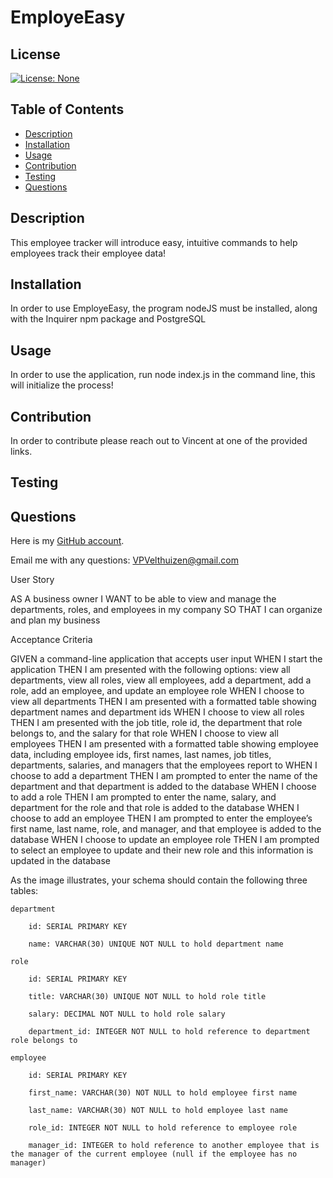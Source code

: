 # EmployeEasy

## License
[![License: None](https://img.shields.io/badge/License-None-brightgreen)](https://opensource.org/licenses/None)

## Table of Contents
- [Description](#description)
- [Installation](#installation)
- [Usage](#usage)
- [Contribution](#contribution)
- [Testing](#testing)
- [Questions](#questions)

## Description
This employee tracker will introduce easy, intuitive commands to help employees track their employee data!

## Installation
In order to use EmployeEasy, the program nodeJS must be installed, along with the Inquirer npm package and PostgreSQL

## Usage
In order to use the application, run node index.js in the command line, this will initialize the process!

## Contribution
In order to contribute please reach out to Vincent at one of the provided links.

## Testing


## Questions
Here is my [GitHub account](https://github.com/VPVelthuizen).

Email me with any questions: [VPVelthuizen@gmail.com](mailto:VPVelthuizen@gmail.com)



User Story

AS A business owner
I WANT to be able to view and manage the departments, roles, and employees in my company
SO THAT I can organize and plan my business

Acceptance Criteria

GIVEN a command-line application that accepts user input
WHEN I start the application
THEN I am presented with the following options: view all departments, view all roles, view all employees, add a department, add a role, add an employee, and update an employee role
WHEN I choose to view all departments
THEN I am presented with a formatted table showing department names and department ids
WHEN I choose to view all roles
THEN I am presented with the job title, role id, the department that role belongs to, and the salary for that role
WHEN I choose to view all employees
THEN I am presented with a formatted table showing employee data, including employee ids, first names, last names, job titles, departments, salaries, and managers that the employees report to
WHEN I choose to add a department
THEN I am prompted to enter the name of the department and that department is added to the database
WHEN I choose to add a role
THEN I am prompted to enter the name, salary, and department for the role and that role is added to the database
WHEN I choose to add an employee
THEN I am prompted to enter the employee’s first name, last name, role, and manager, and that employee is added to the database
WHEN I choose to update an employee role
THEN I am prompted to select an employee to update and their new role and this information is updated in the database

As the image illustrates, your schema should contain the following three tables:

    department

        id: SERIAL PRIMARY KEY

        name: VARCHAR(30) UNIQUE NOT NULL to hold department name

    role

        id: SERIAL PRIMARY KEY

        title: VARCHAR(30) UNIQUE NOT NULL to hold role title

        salary: DECIMAL NOT NULL to hold role salary

        department_id: INTEGER NOT NULL to hold reference to department role belongs to

    employee

        id: SERIAL PRIMARY KEY

        first_name: VARCHAR(30) NOT NULL to hold employee first name

        last_name: VARCHAR(30) NOT NULL to hold employee last name

        role_id: INTEGER NOT NULL to hold reference to employee role

        manager_id: INTEGER to hold reference to another employee that is the manager of the current employee (null if the employee has no manager)
